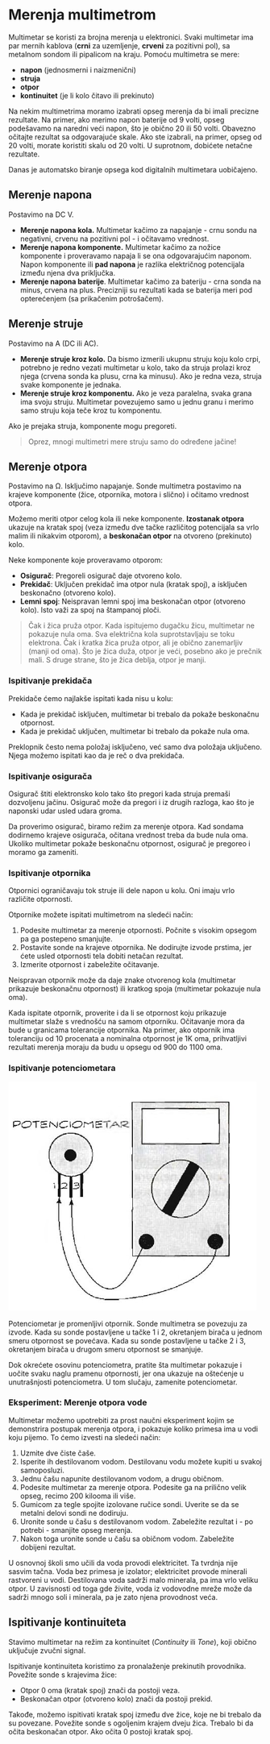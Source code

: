 # Merenja multimetrom

Multimetar se koristi za brojna merenja u elektronici. Svaki multimetar ima par mernih kablova (**crni** za uzemljenje, **crveni** za pozitivni pol), sa metalnom sondom ili pipalicom na kraju. Pomoću multimetra se mere:

* **napon** (jednosmerni i naizmenični)
* **struja**
* **otpor**
* **kontinuitet** (je li kolo čitavo ili prekinuto)

Na nekim multimetrima moramo izabrati opseg merenja da bi imali precizne rezultate. Na primer, ako merimo napon baterije od 9 volti, opseg podešavamo na naredni veći napon, što je obično 20 ili 50 volti. Obavezno očitajte rezultat sa odgovarajuće skale. Ako ste izabrali, na primer, opseg od 20 volti, morate koristiti skalu od 20 volti. U suprotnom, dobićete netačne rezultate.

Danas je automatsko biranje opsega kod digitalnih multimetara uobičajeno. 

## Merenje napona

Postavimo na DC V.

- **Merenje napona kola.** Multimetar kačimo za napajanje - crnu sondu na negativni, crvenu na pozitivni pol - i očitavamo vrednost.
- **Merenje napona komponente.** Multimetar kačimo za nožice komponente i proveravamo napaja li se ona odgovarajućim naponom. Napon komponente ili **pad napona** je razlika električnog potencijala između njena dva priključka. 
- **Merenje napona baterije**. Multimetar kačimo za bateriju - crna sonda na minus, crvena na plus. Precizniji su rezultati kada se baterija meri pod opterećenjem (sa prikačenim potrošačem).

## Merenje struje

Postavimo na A (DC ili AC).

- **Merenje struje kroz kolo.** Da bismo izmerili ukupnu struju koju kolo crpi, potrebno je redno vezati multimetar u kolo, tako da struja prolazi kroz njega (crvena sonda ka plusu, crna ka minusu). Ako je redna veza, struja svake komponente je jednaka. 
- **Merenje struje kroz komponentu.** Ako je veza paralelna, svaka grana ima svoju struju. Multimetar povezujemo samo u jednu granu i merimo samo struju koja teče kroz tu komponentu.

Ako je prejaka struja, komponente mogu pregoreti.

> Oprez, mnogi multimetri mere struju samo do određene jačine!

## Merenje otpora

Postavimo na Ω. Isključimo napajanje. Sonde multimetra postavimo na krajeve komponente (žice, otpornika, motora i slično) i očitamo vrednost otpora.

Možemo meriti otpor celog kola ili neke komponente. **Izostanak otpora** ukazuje na kratak spoj (veza između dve tačke različitog potencijala sa vrlo malim ili nikakvim otporom), a **beskonačan otpor** na otvoreno (prekinuto) kolo.

Neke komponente koje proveravamo otporom:
* **Osigurač**: Pregoreli osigurač daje otvoreno kolo.
* **Prekidač**: Uključen prekidač ima otpor nula (kratak spoj), a isključen beskonačno (otvoreno kolo).
* **Lemni spoj**: Neispravan lemni spoj ima beskonačan otpor (otvoreno kolo). Isto važi za spoj na štampanoj ploči.

> Čak i žica pruža otpor. Kada ispitujemo dugačku žicu, multimetar ne pokazuje nula oma. Sva električna kola suprotstavljaju se toku elektrona. Čak i kratka žica pruža otpor, ali je obično zanemarljiv (manji od oma). Što je žica duža, otpor je veći, posebno ako je prečnik mali. S druge strane, što je žica deblja, otpor je manji.

### Ispitivanje prekidača

Prekidače ćemo najlakše ispitati kada nisu u kolu:
* Kada je prekidač isključen, multimetar bi trebalo da pokaže beskonačnu otpornost.
* Kada je prekidač uključen, multimetar bi trebalo da pokaže nula oma. 

Preklopnik često nema položaj isključeno, već samo dva položaja uključeno. Njega možemo ispitati kao da je reč o dva prekidača.

### Ispitivanje osigurača

Osigurač štiti elektronsko kolo tako što pregori kada struja premaši dozvoljenu jačinu. Osigurač može da pregori i iz drugih razloga, kao što je naponski udar usled udara groma.

Da proverimo osigurač, biramo režim za merenje otpora. Kad sondama dodirnemo krajeve osigurača, očitana vrednost treba da bude nula oma. Ukoliko multimetar pokaže beskonačnu otpornost, osigurač je pregoreo i moramo ga zameniti.

### Ispitivanje otpornika

Otpornici ograničavaju tok struje ili dele napon u kolu. Oni imaju vrlo različite otpornosti. 

Otpornike možete ispitati multimetrom na sledeći način:
1. Podesite multimetar za merenje otpornosti. Počnite s visokim opsegom pa ga postepeno smanjujte.
2. Postavite sonde na krajeve otpornika. Ne dodirujte izvode prstima, jer ćete usled otpornosti tela dobiti netačan rezultat.
3. Izmerite otpornost i zabeležite očitavanje.

Neispravan otpornik može da daje znake otvorenog kola (multimetar prikazuje beskonačnu otpornost) ili kratkog spoja (multimetar pokazuje nula oma).

Kada ispitate otpornik, proverite i da li se otpornost koju prikazuje multimetar slaže s vrednošću na samom otporniku. Očitavanje mora da bude u granicama tolerancije otpornika. Na primer, ako otpornik ima toleranciju od 10 procenata a nominalna otpornost je 1K oma, prihvatljivi rezultati merenja moraju da budu u opsegu od 900 do 1100 oma.

### Ispitivanje potenciometara

![](slike/merenje-potenciometra.jpg)

Potenciometar je promenljivi otpornik. Sonde multimetra se povezuju za izvode. Kada su sonde postavljene u tačke 1 i 2, okretanjem birača u jednom smeru otpornost se povećava. Kada su sonde postavljene u tačke 2 i 3, okretanjem birača u drugom smeru otpornost se smanjuje.

Dok okrećete osovinu potenciometra, pratite šta multimetar pokazuje i uočite svaku naglu pramenu otpornosti, jer ona ukazuje na oštećenje u unutrašnjosti potenciometra. U tom slučaju, zamenite potenciometar.

### Eksperiment: Merenje otpora vode

Multimetar možemo upotrebiti za prost naučni eksperiment kojim se demonstrira postupak merenja otpora, i pokazuje koliko primesa ima u vodi koju pijemo. To ćemo izvesti na sledeći način:

1. Uzmite dve čiste čaše.
2. Isperite ih destilovanom vodom. Destilovanu vodu možete kupiti u svakoj samoposluzi.
3. Jednu čašu napunite destilovanom vodom, a drugu običnom.
4. Podesite multimetar za merenje otpora. Podesite ga na prilično velik opseg, recimo 200 kilooma ili više.
5. Gumicom za tegle spojite izolovane ručice sondi. Uverite se da se metalni delovi sondi ne dodiruju.
6. Uronite sonde u čašu s destilovanom vodom. Zabeležite rezultat i - po potrebi - smanjite opseg merenja.
7. Nakon toga uronite sonde u čašu sa običnom vodom. Zabeležite dobijeni rezultat.

U osnovnoj školi smo učili da voda provodi elektricitet. Ta tvrdnja nije sasvim tačna. Voda bez primesa je izolator; elektricitet provode minerali rastvoreni u vodi. Destilovana voda sadrži malo minerala, pa ima vrlo veliku otpor. U zavisnosti od toga gde živite, voda iz vodovodne mreže može da sadrži mnogo soli i minerala, pa je zato njena provodnost veća.

## Ispitivanje kontinuiteta

Stavimo multimetar na režim za kontinuitet (*Continuity* ili *Tone*), koji obično uključuje zvučni signal.

Ispitivanje kontinuiteta koristimo za pronalaženje prekinutih provodnika. Povežite sonde s krajevima žice:
* Otpor 0 oma (kratak spoj) znači da postoji veza.
* Beskonačan otpor (otvoreno kolo) znači da postoji prekid.

Takođe, možemo ispitivati kratak spoj između dve žice, koje ne bi trebalo da su povezane. Povežite sonde s ogoljenim krajem dveju žica. Trebalo bi da očita beskonačan otpor. Ako očita 0 postoji kratak spoj.
